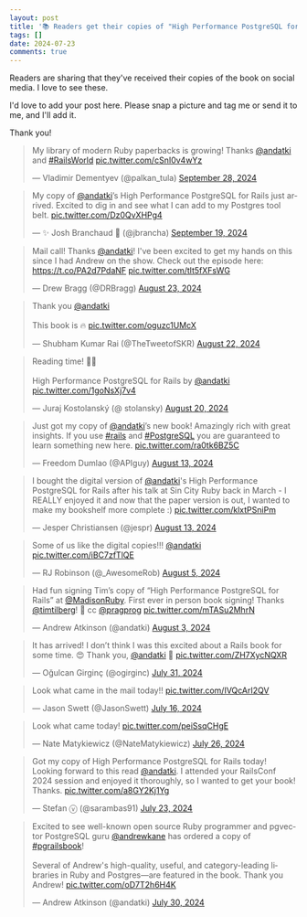 ```yaml
---
layout: post
title: '📚 Readers get their copies of "High Performance PostgreSQL for Rails"'
tags: []
date: 2024-07-23
comments: true
---
```


Readers are sharing that they've received their copies of the book on social media. I love to see these.

I'd love to add your post here. Please snap a picture and tag me or send it to me, and I'll add it.

Thank you!

<blockquote class="twitter-tweet"><p lang="en" dir="ltr">My library of modern Ruby paperbacks is growing! Thanks <a href="https://twitter.com/andatki?ref_src=twsrc%5Etfw">@andatki</a> and <a href="https://twitter.com/hashtag/RailsWorld?src=hash&amp;ref_src=twsrc%5Etfw">#RailsWorld</a> <a href="https://t.co/cSnI0v4wYz">pic.twitter.com/cSnI0v4wYz</a></p>&mdash; Vladimir Dementyev (@palkan_tula) <a href="https://twitter.com/palkan_tula/status/1840079689140031751?ref_src=twsrc%5Etfw">September 28, 2024</a></blockquote> <script async src="https://platform.twitter.com/widgets.js" charset="utf-8"></script>
<blockquote class="twitter-tweet"><p lang="en" dir="ltr">My copy of <a href="https://twitter.com/andatki?ref_src=twsrc%5Etfw">@andatki</a>’s High Performance PostgreSQL for Rails just arrived. Excited to dig in and see what I can add to my Postgres tool belt. <a href="https://t.co/Dz0QvXHPg4">pic.twitter.com/Dz0QvXHPg4</a></p>&mdash; ✨ Josh Branchaud 🎄 (@jbrancha) <a href="https://twitter.com/jbrancha/status/1836848751471718471?ref_src=twsrc%5Etfw">September 19, 2024</a></blockquote> <script async src="https://platform.twitter.com/widgets.js" charset="utf-8"></script>
<blockquote class="twitter-tweet"><p lang="en" dir="ltr">Mail call! Thanks <a href="https://twitter.com/andatki?ref_src=twsrc%5Etfw">@andatki</a>! I&#39;ve been excited to get my hands on this since I had Andrew on the show. Check out the episode here: <a href="https://t.co/PA2d7PdaNF">https://t.co/PA2d7PdaNF</a> <a href="https://t.co/tlt5fXFsWG">pic.twitter.com/tlt5fXFsWG</a></p>&mdash; Drew Bragg (@DRBragg) <a href="https://twitter.com/DRBragg/status/1826984450867012063?ref_src=twsrc%5Etfw">August 23, 2024</a></blockquote> <script async src="https://platform.twitter.com/widgets.js" charset="utf-8"></script>
<blockquote class="twitter-tweet"><p lang="en" dir="ltr">Thank you <a href="https://twitter.com/andatki?ref_src=twsrc%5Etfw">@andatki</a> <br><br>This book is 🔥 <a href="https://t.co/oguzc1UMcX">pic.twitter.com/oguzc1UMcX</a></p>&mdash; Shubham Kumar Rai (@TheTweetofSKR) <a href="https://twitter.com/TheTweetofSKR/status/1826660354216395149?ref_src=twsrc%5Etfw">August 22, 2024</a></blockquote> <script async src="https://platform.twitter.com/widgets.js" charset="utf-8"></script>
<blockquote class="twitter-tweet"><p lang="en" dir="ltr">Reading time! 📖👀<br><br>High Performance PostgreSQL for Rails by <a href="https://twitter.com/andatki?ref_src=twsrc%5Etfw">@andatki</a> <a href="https://t.co/1goNsXj7v4">pic.twitter.com/1goNsXj7v4</a></p>&mdash; Juraj Kostolanský (@
stolansky) <a href="https://twitter.com/
stolansky/status/1825831921516945870?ref_src=twsrc%5Etfw">August 20, 2024</a></blockquote> <script async src="https://platform.twitter.com/widgets.js" charset="utf-8"></script>
<blockquote class="twitter-tweet"><p lang="en" dir="ltr">Just got my copy of <a href="https://twitter.com/andatki?ref_src=twsrc%5Etfw">@andatki</a>’s new book! Amazingly rich with great insights. If you use <a href="https://twitter.com/hashtag/rails?src=hash&amp;ref_src=twsrc%5Etfw">#rails</a> and <a href="https://twitter.com/hashtag/PostgreSQL?src=hash&amp;ref_src=twsrc%5Etfw">#PostgreSQL</a> you are guaranteed to learn something new here. <a href="https://t.co/ra0tk6BZ5C">pic.twitter.com/ra0tk6BZ5C</a></p>&mdash; Freedom Dumlao (@APIguy) <a href="https://twitter.com/APIguy/status/1823445587477385535?ref_src=twsrc%5Etfw">August 13, 2024</a></blockquote> <script async src="https://platform.twitter.com/widgets.js" charset="utf-8"></script>
<blockquote class="twitter-tweet"><p lang="en" dir="ltr">I bought the digital version of <a href="https://twitter.com/andatki?ref_src=twsrc%5Etfw">@andatki</a>&#39;s High Performance PostgreSQL for Rails after his talk at Sin City Ruby back in March - I REALLY enjoyed it and now that the paper version is out, I wanted to make my bookshelf more complete :) <a href="https://t.co/klxtPSniPm">pic.twitter.com/klxtPSniPm</a></p>&mdash; Jesper Christiansen (@jespr) <a href="https://twitter.com/jespr/status/1823413183681585464?ref_src=twsrc%5Etfw">August 13, 2024</a></blockquote> <script async src="https://platform.twitter.com/widgets.js" charset="utf-8"></script>
<blockquote class="twitter-tweet"><p lang="en" dir="ltr">Some of us like the digital copies!!! <a href="https://twitter.com/andatki?ref_src=twsrc%5Etfw">@andatki</a> <a href="https://t.co/iBC7zfTlQE">pic.twitter.com/iBC7zfTlQE</a></p>&mdash; RJ Robinson (@_AwesomeRob) <a href="https://twitter.com/_AwesomeRob/status/1820577604161921137?ref_src=twsrc%5Etfw">August 5, 2024</a></blockquote> <script async src="https://platform.twitter.com/widgets.js" charset="utf-8"></script>
<blockquote class="twitter-tweet"><p lang="en" dir="ltr">Had fun signing Tim’s copy of “High Performance PostgreSQL for Rails” at <a href="https://twitter.com/MadisonRuby?ref_src=twsrc%5Etfw">@MadisonRuby</a>. First ever in person book signing! Thanks <a href="https://twitter.com/timtilberg?ref_src=twsrc%5Etfw">@timtilberg</a>! 🙌 cc <a href="https://twitter.com/pragprog?ref_src=twsrc%5Etfw">@pragprog</a> <a href="https://t.co/mTASu2MhrN">pic.twitter.com/mTASu2MhrN</a></p>&mdash; Andrew Atkinson (@andatki) <a href="https://twitter.com/andatki/status/1819598678211883329?ref_src=twsrc%5Etfw">August 3, 2024</a></blockquote> <script async src="https://platform.twitter.com/widgets.js" charset="utf-8"></script>
<blockquote class="twitter-tweet"><p lang="en" dir="ltr">It has arrived! I don’t think I was this excited about a Rails book for some time. 😍 Thank you, <a href="https://twitter.com/andatki?ref_src=twsrc%5Etfw">@andatki</a> 🙏 <a href="https://t.co/ZH7XycNQXR">pic.twitter.com/ZH7XycNQXR</a></p>&mdash; Oğulcan Girginç (@ogirginc) <a href="https://twitter.com/ogirginc/status/1818573263544504562?ref_src=twsrc%5Etfw">July 31, 2024</a></blockquote> <script async src="https://platform.twitter.com/widgets.js" charset="utf-8"></script>
<blockquote class="twitter-tweet"><p lang="en" dir="ltr">Look what came in the mail today!! <a href="https://t.co/IVQcArI2QV">pic.twitter.com/IVQcArI2QV</a></p>&mdash; Jason Swett (@JasonSwett) <a href="https://twitter.com/JasonSwett/status/1813339565874180320?ref_src=twsrc%5Etfw">July 16, 2024</a></blockquote> <script async src="https://platform.twitter.com/widgets.js" charset="utf-8"></script>
<blockquote class="twitter-tweet"><p lang="en" dir="ltr">Look what came today! <a href="https://t.co/peiSsqCHgE">pic.twitter.com/peiSsqCHgE</a></p>&mdash; Nate Matykiewicz (@NateMatykiewicz) <a href="https://twitter.com/NateMatykiewicz/status/1816888861240553812?ref_src=twsrc%5Etfw">July 26, 2024</a></blockquote> <script async src="https://platform.twitter.com/widgets.js" charset="utf-8"></script>
<blockquote class="twitter-tweet"><p lang="en" dir="ltr">Got my copy of High Performance PostgreSQL for Rails today! Looking forward to this read <a href="https://twitter.com/andatki?ref_src=twsrc%5Etfw">@andatki</a>. I attended your RailsConf 2024 session and enjoyed it thoroughly, so I wanted to get your book! Thanks. <a href="https://t.co/a8GY2Kj1Yg">pic.twitter.com/a8GY2Kj1Yg</a></p>&mdash; Stefan ⓥ (@sarambas91) <a href="https://twitter.com/sarambas91/status/1815762851216158999?ref_src=twsrc%5Etfw">July 23, 2024</a></blockquote> <script async src="https://platform.twitter.com/widgets.js" charset="utf-8"></script>
<blockquote class="twitter-tweet"><p lang="en" dir="ltr">Excited to see well-known open source Ruby programmer and pgvector PostgreSQL guru <a href="https://twitter.com/andrewkane?ref_src=twsrc%5Etfw">@andrewkane</a> has ordered a copy of <a href="https://twitter.com/hashtag/pgrailsbook?src=hash&amp;ref_src=twsrc%5Etfw">#pgrailsbook</a>!<br><br>Several of Andrew&#39;s high-quality, useful, and category-leading libraries in Ruby and Postgres—are featured in the book. Thank you Andrew! <a href="https://t.co/oD7T2h6H4K">pic.twitter.com/oD7T2h6H4K</a></p>&mdash; Andrew Atkinson (@andatki) <a href="https://twitter.com/andatki/status/1818327859678859505?ref_src=twsrc%5Etfw">July 30, 2024</a></blockquote> <script async src="https://platform.twitter.com/widgets.js" charset="utf-8"></script>
